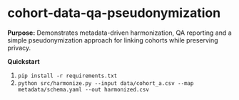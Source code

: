 
# cohort-data-qa-pseudonymization

**Purpose:** Demonstrates metadata-driven harmonization, QA reporting and a simple pseudonymization approach for linking cohorts while preserving privacy.

**Quickstart**
1. `pip install -r requirements.txt`
2. `python src/harmonize.py --input data/cohort_a.csv --map metadata/schema.yaml --out harmonized.csv`
